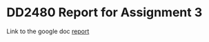 # DD2480 Report for Assignment 3 


Link to the google doc [report](https://docs.google.com/document/d/1uc1XwpS5DV0yealRePy40FjzDezzrENjyfpvVV_xjHE/edit?usp=sharing)
